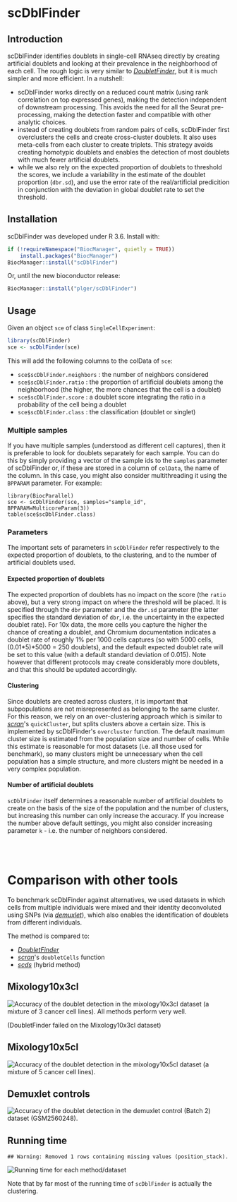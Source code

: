 # scDblFinder

## Introduction

scDblFinder  identifies doublets in single-cell RNAseq directly by creating artificial doublets and looking at their prevalence in the neighborhood of each cell. The rough logic is very similar to *[DoubletFinder](https://github.com/chris-mcginnis-ucsf/DoubletFinder)*, but it is much simpler and more efficient. In a nutshell:

* scDblFinder works directly on a reduced count matrix (using rank correlation on top expressed genes), making the detection independent of downstream processing. This avoids the need for all the Seurat pre-processing, making the detection faster and compatible with other analytic choices.
* instead of creating doublets from random pairs of cells, scDblFinder first overclusters the cells and create cross-cluster doublets. It also uses meta-cells from each cluster to create triplets. This strategy avoids creating homotypic doublets and enables the detection of most doublets with much fewer artificial doublets.
* while we also rely on the expected proportion of doublets to threshold the scores, we include a variability in the estimate of the doublet proportion (`dbr.sd`), and use the error rate of the real/artificial predicition in conjunction with the deviation in global doublet rate to set the threshold.

## Installation

scDblFinder was developed under R 3.6. Install with:

```r
if (!requireNamespace("BiocManager", quietly = TRUE))
    install.packages("BiocManager")
BiocManager::install("scDblFinder")
```

Or, until the new bioconductor release:
```r
BiocManager::install("plger/scDblFinder")
```

## Usage

Given an object `sce` of class `SingleCellExperiment`:

```r
library(scDblFinder)
sce <- scDblFinder(sce)
```

This will add the following columns to the colData of `sce`:

* `sce$scDblFinder.neighbors` : the number of neighbors considered
* `sce$scDblFinder.ratio` :  the proportion of artificial doublets among the neighborhood (the higher, the more chances that the cell is a doublet)
* `sce$scDblFinder.score` :  a doublet score integrating the ratio in a probability of the cell being a doublet
* `sce$scDblFinder.class` : the classification (doublet or singlet)

### Multiple samples

If you have multiple samples (understood as different cell captures), then it is
preferable to look for doublets separately for each sample. You can do this by 
simply providing a vector of the sample ids to the `samples` parameter of scDblFinder or,
if these are stored in a column of `colData`, the name of the column. In this case,
you might also consider multithreading it using the `BPPARAM` parameter. For example:

```{r, eval=FALSE}
library(BiocParallel)
sce <- scDblFinder(sce, samples="sample_id", BPPARAM=MulticoreParam(3))
table(sce$scDblFinder.class)
```

### Parameters

The important sets of parameters in `scDblFinder` refer respectively to the expected proportion of doublets, to the clustering, and to the number of artificial doublets used.

#### Expected proportion of doublets

The expected proportion of doublets has no impact on the score (the `ratio` above), but a very strong impact on where the threshold will be placed. It is specified through the `dbr` parameter and the `dbr.sd` parameter (the latter specifies the standard deviation of `dbr`, i.e. the uncertainty in the expected doublet rate). For 10x data, the more cells you capture the higher the chance of creating a doublet, and Chromium documentation indicates a doublet rate of roughly 1\% per 1000 cells captures (so with 5000 cells, (0.01\*5)\*5000 = 250 doublets), and the default expected doublet rate will be set to this value (with a default standard deviation of 0.015). Note however that different protocols may create considerably more doublets, and that this should be updated accordingly.

#### Clustering

Since doublets are created across clusters, it is important that subpopulations are not misrepresented as belonging to the same cluster. For this reason, we rely on an over-clustering approach which is similar to *[scran](https://bioconductor.org/packages/3.9/scran)*'s `quickCluster`, but splits clusters above a certain size. This is implemented by scDblFinder's `overcluster` function. The default maximum cluster size is estimated from the population size and number of cells. While this estimate is reasonable for most datasets (i.e. all those used for benchmark), so many clusters might be unnecessary when the cell population has a simple structure, and more clusters might be needed in a very complex population.

#### Number of artificial doublets

`scDblFinder` itself determines a reasonable number of artificial doublets to create on the basis of the size of the population and the number of clusters, but increasing this number can only increase the accuracy. If you increase the number above default settings, you might also consider increasing parameter `k` - i.e. the number of neighbors considered.

<br/><br/>

# Comparison with other tools

To benchmark scDblFinder against alternatives, we used datasets in which cells from multiple individuals were mixed and their identity deconvoluted using SNPs (via *[demuxlet](https://github.com/statgen/demuxlet)*), which also enables the identification of doublets from different individuals.

The method is compared to:

* *[DoubletFinder](https://github.com/chris-mcginnis-ucsf/DoubletFinder)*
* *[scran](https://bioconductor.org/packages/3.9/scran)*'s `doubletCells` function
* *[scds](https://bioconductor.org/packages/3.9/scds)* (hybrid method)

## Mixology10x3cl

![Accuracy of the doublet detection in the mixology10x3cl dataset (a mixture of 3 cancer cell lines). All methods perform very well.](scDblFinder_files/figure-html/ds1-1.png)

(DoubletFinder failed on the Mixology10x3cl dataset)

## Mixology10x5cl

![Accuracy of the doublet detection in the mixology10x5cl dataset (a mixture of 5 cancer cell lines).](scDblFinder_files/figure-html/ds2-1.png)

## Demuxlet controls

![Accuracy of the doublet detection in the demuxlet control (Batch 2) dataset (GSM2560248).](scDblFinder_files/figure-html/ds3-1.png)

## Running time


```
## Warning: Removed 1 rows containing missing values (position_stack).
```

![Running time for each method/dataset](scDblFinder_files/figure-html/runtime-1.png)

Note that by far most of the running time of `scDblFinder` is actually the clustering.
